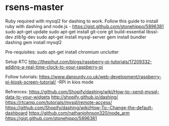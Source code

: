 # rsens-master

Ruby required with mysql2 for dashing to work.
Follow this guide to install ruby with dashing and node.js - https://gist.github.com/stonehippo/5896381
sudo apt-get update
sudo apt-get install git-core git build-essential libssl-dev zlib1g-dev
sudo apt-get install mysql-server
gem install bundler dashing 
gem install mysql2



Pre-requisites:
sudo apt-get install chromium unclutter

Setup RTC
http://thepihut.com/blogs/raspberry-pi-tutorials/17209332-adding-a-real-time-clock-to-your-raspberry-pi

Follow tutorials:
https://www.danpurdy.co.uk/web-development/raspberry-pi-kiosk-screen-tutorial/ -RPi in kios mode

Refrences:
https://github.com/Shopify/dashing/wiki/How-to:-send-mysql-data-to-your-widgets
http://shopify.github.io/dashing/
https://rtcamp.com/tutorials/mysql/remote-access/
https://github.com/Shopify/dashing/wiki/How-To:-Change-the-default-dashboard
https://github.com/nathanjohnson320/node_arm
https://gist.github.com/stonehippo/5896381
